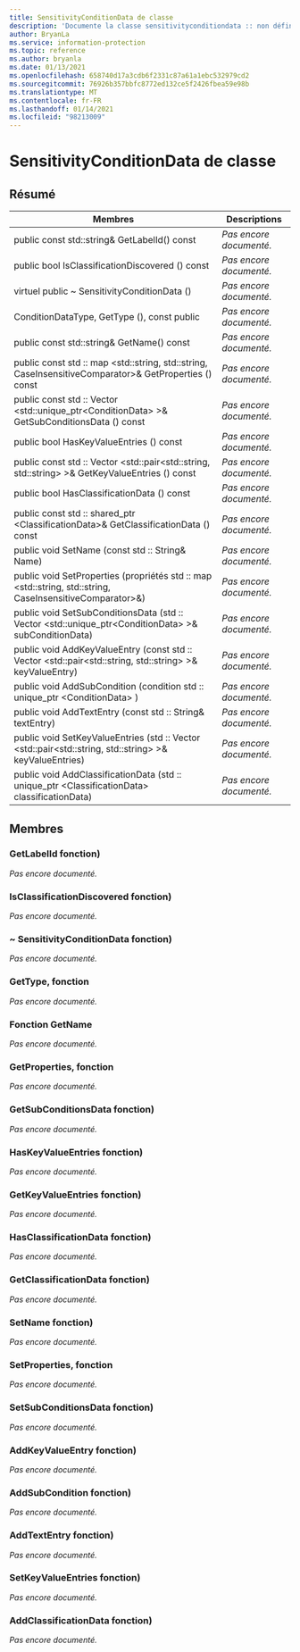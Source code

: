 ```yaml
---
title: SensitivityConditionData de classe
description: 'Documente la classe sensitivityconditiondata :: non définie du kit de développement logiciel (SDK) Microsoft Information Protection (MIP).'
author: BryanLa
ms.service: information-protection
ms.topic: reference
ms.author: bryanla
ms.date: 01/13/2021
ms.openlocfilehash: 658740d17a3cdb6f2331c87a61a1ebc532979cd2
ms.sourcegitcommit: 76926b357bbfc8772ed132ce5f2426fbea59e98b
ms.translationtype: MT
ms.contentlocale: fr-FR
ms.lasthandoff: 01/14/2021
ms.locfileid: "98213009"
---
```

# <a name="class-sensitivityconditiondata"></a>SensitivityConditionData de classe 
  
## <a name="summary"></a>Résumé
 Membres                        | Descriptions                                
--------------------------------|---------------------------------------------
public const std::string& GetLabelId() const  | _Pas encore documenté._
public bool IsClassificationDiscovered () const  | _Pas encore documenté._
virtuel public ~ SensitivityConditionData ()  | _Pas encore documenté._
ConditionDataType, GetType (), const public  | _Pas encore documenté._
public const std::string& GetName() const  | _Pas encore documenté._
public const std :: map \<std::string, std::string, CaseInsensitiveComparator\>& GetProperties () const  | _Pas encore documenté._
public const std :: Vector \<std::unique_ptr\<ConditionData\> \>& GetSubConditionsData () const  | _Pas encore documenté._
public bool HasKeyValueEntries () const  | _Pas encore documenté._
public const std :: Vector \<std::pair\<std::string, std::string\> \>& GetKeyValueEntries () const  | _Pas encore documenté._
public bool HasClassificationData () const  | _Pas encore documenté._
public const std :: shared_ptr \<ClassificationData\>& GetClassificationData () const  | _Pas encore documenté._
public void SetName (const std :: String& Name)  | _Pas encore documenté._
public void SetProperties (propriétés std :: map \<std::string, std::string, CaseInsensitiveComparator\>&)  | _Pas encore documenté._
public void SetSubConditionsData (std :: Vector \<std::unique_ptr\<ConditionData\> \>& subConditionData)  | _Pas encore documenté._
public void AddKeyValueEntry (const std :: Vector \<std::pair\<std::string, std::string\> \>& keyValueEntry)  | _Pas encore documenté._
public void AddSubCondition (condition std :: unique_ptr \<ConditionData\> )  | _Pas encore documenté._
public void AddTextEntry (const std :: String& textEntry)  | _Pas encore documenté._
public void SetKeyValueEntries (std :: Vector \<std::pair\<std::string, std::string\> \>& keyValueEntries)  | _Pas encore documenté._
public void AddClassificationData (std :: unique_ptr \<ClassificationData\> classificationData)  | _Pas encore documenté._
  
## <a name="members"></a>Membres
  
### <a name="getlabelid-function"></a>GetLabelId fonction)
_Pas encore documenté._

  
### <a name="isclassificationdiscovered-function"></a>IsClassificationDiscovered fonction)
_Pas encore documenté._

  
### <a name="sensitivityconditiondata-function"></a>~ SensitivityConditionData fonction)
_Pas encore documenté._

  
### <a name="gettype-function"></a>GetType, fonction
_Pas encore documenté._

  
### <a name="getname-function"></a>Fonction GetName
_Pas encore documenté._

  
### <a name="getproperties-function"></a>GetProperties, fonction
_Pas encore documenté._

  
### <a name="getsubconditionsdata-function"></a>GetSubConditionsData fonction)
_Pas encore documenté._

  
### <a name="haskeyvalueentries-function"></a>HasKeyValueEntries fonction)
_Pas encore documenté._

  
### <a name="getkeyvalueentries-function"></a>GetKeyValueEntries fonction)
_Pas encore documenté._

  
### <a name="hasclassificationdata-function"></a>HasClassificationData fonction)
_Pas encore documenté._

  
### <a name="getclassificationdata-function"></a>GetClassificationData fonction)
_Pas encore documenté._

  
### <a name="setname-function"></a>SetName fonction)
_Pas encore documenté._

  
### <a name="setproperties-function"></a>SetProperties, fonction
_Pas encore documenté._

  
### <a name="setsubconditionsdata-function"></a>SetSubConditionsData fonction)
_Pas encore documenté._

  
### <a name="addkeyvalueentry-function"></a>AddKeyValueEntry fonction)
_Pas encore documenté._

  
### <a name="addsubcondition-function"></a>AddSubCondition fonction)
_Pas encore documenté._

  
### <a name="addtextentry-function"></a>AddTextEntry fonction)
_Pas encore documenté._

  
### <a name="setkeyvalueentries-function"></a>SetKeyValueEntries fonction)
_Pas encore documenté._

  
### <a name="addclassificationdata-function"></a>AddClassificationData fonction)
_Pas encore documenté._
